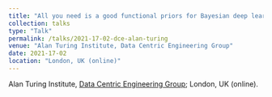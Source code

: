 ```yaml
---
title: "All you need is a good functional priors for Bayesian deep learning"
collection: talks
type: "Talk"
permalink: /talks/2021-17-02-dce-alan-turing
venue: "Alan Turing Institute, Data Centric Engineering Group"
date: 2021-17-02
location: "London, UK (online)"
---
```


Alan Turing Institute, [Data Centric Engineering Group](https://sites.google.com/view/dce-reading-group); London, UK (online).

<!-- The Bayesian treatment of neural networks dictates that a prior distribution is specified over their weight and bias parameters. This poses a challenge because modern neural networks are characterized by a large number of parameters, and the choice of these priors has an uncontrolled effect on the induced functional prior, which is the distribution of the functions obtained by sampling the parameters from their prior distribution. We argue that this is a hugely limiting aspect of Bayesian deep learning, and this work tackles this limitation in a practical and effective way. Our proposal is to reason in terms of functional priors, which are easier to elicit, and to "tune" the priors of neural network parameters in a way that they reflect such functional priors. Gaussian processes offer a rigorous framework to define prior distributions over functions, and we propose a novel and robust framework to match their prior with the functional prior of neural networks based on the minimization of their Wasserstein distance. We provide vast experimental evidence that coupling these priors with scalable Markov chain Monte Carlo sampling offers systematically large performance improvements over alternative choices of priors and state-of-the-art approximate Bayesian deep learning approaches. We consider this work a considerable step in the direction of making the long-standing challenge of carrying out a fully Bayesian treatment of neural networks, including convolutional neural networks, a concrete possibility. -->
